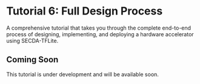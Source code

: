 # Tutorial 6: Full Design Process

A comprehensive tutorial that takes you through the complete end-to-end process of designing, implementing, and deploying a hardware accelerator using SECDA-TFLite.

## Coming Soon

This tutorial is under development and will be available soon.
